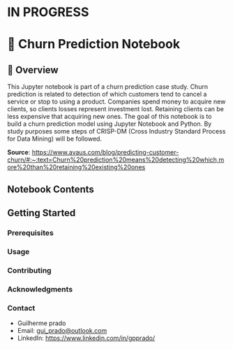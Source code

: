 # IN PROGRESS

# 📓 Churn Prediction Notebook

## 📖 Overview

This Jupyter notebook is part of a churn prediction case study. Churn prediction is related to detection of which customers tend to cancel a service or stop to using a product. Companies spend money to acquire new clients, so clients losses represent investment lost. Retaining clients can be less expensive that acquiring new ones. The goal of this notebook is to build a churn prediction model using Jupyter Notebook and Python. By study purposes some steps of CRISP-DM (Cross Industry Standard Process for Data Mining) will be followed. 

**Source**: https://www.avaus.com/blog/predicting-customer-churn/#:~:text=Churn%20prediction%20means%20detecting%20which,more%20than%20retaining%20existing%20ones

## Notebook Contents

## Getting Started

### Prerequisites

### Usage

### Contributing

### Acknowledgments

### Contact
- Guilherme prado
- Email: gui_prado@outlook.com
- LinkedIn: https://www.linkedin.com/in/gpprado/
